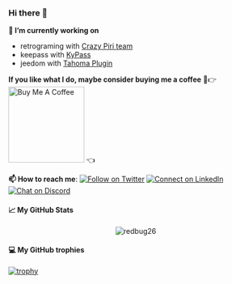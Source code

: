 ### Hi there 👋

<b> 🔭 I’m currently working on</b>
- retrograming with [Crazy Piri team](https://crazypiri.eu)
- keepass with [KyPass](https://itunes.apple.com/us/app/kypass-4-password-manager/id1258708743?mt=8)
- jeedom with [Tahoma Plugin](https://github.com/redbug26/jeedom-tahoma)

<b> If you like what I do, maybe consider buying me a coffee</b> 🥺👉
<a href="https://www.buymeacoffee.com/redbug" target="_blank"><img src="https://cdn.buymeacoffee.com/buttons/v2/default-red.png" alt="Buy Me A Coffee" width="150" ></a> 👈

<b> 📫 How to reach me</b>: 
[![Follow on Twitter](https://img.shields.io/badge/--twitter?label=Twitter&logo=Twitter&style=social)](https://twitter.com/kyuran)
[![Connect on LinkedIn](https://img.shields.io/badge/--linkedin?label=LinkedIn&logo=LinkedIn&style=social)](https://www.linkedin.com/in/redbug/)
[![Chat on Discord](https://img.shields.io/discord/836122114351169546?label=Discord&style=social)](https://t.co/Gowh0L39dB)

<h4> 📈 My GitHub Stats</h4>

<p align="center"> <img src="https://github-readme-stats.vercel.app/api?username=redbug26&show_icons=true&theme=gotham&count_private=true" alt="redbug26" />

<h4> 💻 My GitHub trophies </h4> 

[![trophy](https://github-profile-trophy.vercel.app/?username=redbug26&theme=onedark&margin-w=15&margin-h=10&no-frame=true)](https://github.com/redbug26/github-profile-trophy)
